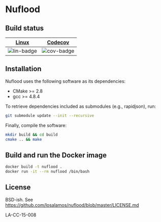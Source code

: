 # Nuflood

## Build status

| [Linux][lin-link] | [Codecov][cov-link] |
| :---------------: | :-------------------: |
| ![lin-badge]      | ![cov-badge]          |

[lin-badge]: https://travis-ci.org/losalamos/nuflood.svg?branch=master "Travis build status"
[lin-link]: https://travis-ci.org/losalamos/nuflood "Travis build status"
[cov-badge]: https://codecov.io/gh/losalamos/nuflood/branch/master/graph/badge.svg
[cov-link]: https://codecov.io/gh/losalamos/nuflood

## Installation

Nuflood uses the following software as its dependencies:

* CMake >= 2.8
* gcc >= 4.8.4

To retrieve dependencies included as submodules (e.g., rapidjson), run:

```bash
git submodule update --init --recursive
```

Finally, compile the software:

```bash
mkdir build && cd build
cmake .. && make
```

## Build and run the Docker image

```bash
docker build -t nuflood .
docker run -it --rm nuflood /bin/bash
```

## License
BSD-ish. See https://github.com/losalamos/nuflood/blob/master/LICENSE.md

LA-CC-15-008
